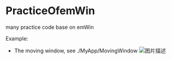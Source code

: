 # PracticeOfemWin
many practice code base on emWin

Example:

- 	The moving window, see ./MyApp/MovingWindow
	![图片描述](file:///C:/Users/hasee/Desktop/PracticeOfemWin/MyApp/MovingWindow/picture.gif)